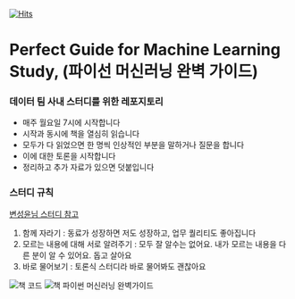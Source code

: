 [![Hits](https://hits.seeyoufarm.com/api/count/incr/badge.svg?url=https%3A%2F%2Fgithub.com%2Ftkdguq05%2FPerfect-Guide-for-Machine-Learning-Study)](https://hits.seeyoufarm.com)

# Perfect Guide for Machine Learning Study, (파이선 머신러닝 완벽 가이드)
### 데이터 팀 사내 스터디를 위한 레포지토리
- 매주 월요일 7시에 시작합니다
- 시작과 동시에 책을 열심히 읽습니다
- 모두가 다 읽었으면 한 명씩 인상적인 부분을 말하거나 질문을 합니다
- 이에 대한 토론을 시작합니다
- 정리하고 추가 자료가 있으면 덧붙입니다

### 스터디 규칙 
[변성윤님 스터디 참고](https://github.com/zzsza/Perfect-Guide-about-Machine-Learning-Study)
1. 함께 자라기 : 동료가 성장하면 저도 성장하고, 업무 퀄리티도 좋아집니다
2. 모르는 내용에 대해 서로 알려주기 : 모두 잘 알수는 없어요. 내가 모르는 내용을 다른 분이 알 수 있어요. 돕고 살아요
3. 바로 물어보기 : 토론식 스터디라 바로 물어봐도 괜찮아요

![책 코드](https://github.com/wikibook/ml-definitive-guide)
![책 파이썬 머신러닝 완벽가이드](http://image.yes24.com/momo/TopCate2162/MidCate010/216194633.jpg)
